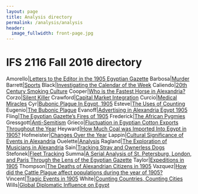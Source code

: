 ```yaml
---
layout: page
title: Analysis directory
permalink: /analysis/analysis
header:
  image_fullwidth: front-page.jpg
---
```


# IFS 2116 Fall 2016 directory

Amorello|[Letters to the Editor in the 1905 Egyptian Gazette](analysis/2016/amorello-analysis.md)
Barbosa|[Murder](analysis/2016/barbosa-analysis.md)
Barrett|[Sports](analysis/2016/barrett-analysis.md)
Black|[Investigating the Calendar of the Week](analysis/2016/black-analysis.md)
Caliendo|[20th Century Smoking Culture](analysis/2016/caliendo-analysis.md)
Cooper|[Who is the Fastest Horse in Alexandria?](analysis/2016/cooper-analysis.md)
Corzo|[Silent Killer](analysis/2016/corzo-analysis.md)
Crawford|[Capital Market Integration](analysis/2016/crawford-analysis.md)
Curcio|[Medical Miracles](analysis/2016/curcio-analysis.md)
Cyr|[Bubonic Plague In Egypt, 1905](analysis/2016/cyr-analysis.md)
Esteve|[The Uses of Counting](analysis/2016/esteve-analysis.md)
Eugenio|[The Bubonic Plague](analysis/2016/eugenio-analysis.md)
Evanoff|[Advertising in Alexandria Egypt 1905](analysis/2016/evanoff-analysis.md)
Fling|[The Egyptian Gazette’s Fires of 1905](analysis/2016/fling-analysis.md)
Frederick|[The African Pygmies](analysis/2016/frederick-analysis.md)
Gressgott|[Anti-Semitism](analysis/2016/gressgott-analysis.md)
Grieco|[Fluctuation in Egyptian Cotton Exports Throughout the Year](analysis/2016/grieco-analysis.md)
Heyward|[How Much Coal was Imported Into Egypt in 1905?](analysis/2016/heyward-analysis.md)
Hofmeister|[Changes Over the Year](analysis/2016/hofmeister-analysis.md)
Lappin|[Cultural Significance of Events in Alexandria](analysis/2016/lappin-analysis.md)
Ouelette|[Analysis](analysis/2016/ouelette-analysis.md)
Ragland|[The Exploration of Musicians in Alexandria](analysis/2016/ragland-analysis.md)
Sain|[Tracking Stray and Ownerless Dogs](analysis/2016/sain-analysis.md)
Stefonek|[Fleet Tracking](analysis/2016/stefonek-analysis.md)
Summa|[A Serial Analysis of St. Petersburg, London, and Paris Through the Lens of the Egyptian Gazette](analysis/2016/summa-analysis.md)
Taylor|[Expeditions in 1905](analysis/2016/taylor-analysis.md)
Thompson|[The Deaths of Alexandrian Citizens in 1905](analysis/2016/thompson-analysis.md)
Vazquez|[How did the Cattle Plague affect populations during the year of 1905?](analysis/2016/vazquez-analysis.md)
Vincent|[Tragic Events in 1905](analysis/2016/vincent-analysis.md)
White|[Counting Countries, Counting Cities](analysis/2016/white-analysis.md)
Wills|[Global Diplomatic Influence on Egypt](analysis/2016/wills-analysis.md)
